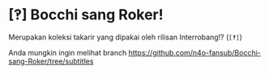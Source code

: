 # [‽] Bocchi sang Roker!

Merupakan koleksi takarir yang dipakai oleh rilisan Interrobang!? (`[‽]`)

Anda mungkin ingin melihat branch https://github.com/n4o-fansub/Bocchi-sang-Roker/tree/subtitles